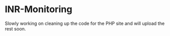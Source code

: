 # INR-Monitoring

Slowly working on cleaning up the code for the PHP site and will upload the rest soon. 
